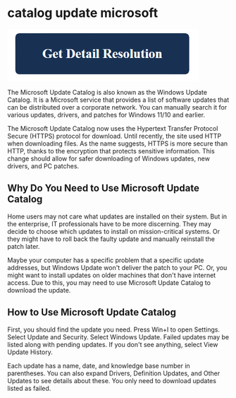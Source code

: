 # catalog update microsoft

[![catalog update microsoft](get-detail.png)](https://github.com/windowscentrl/catalog.update.microsoft)

The Microsoft Update Catalog is also known as the Windows Update Catalog. It is a Microsoft service that provides a list of software updates that can be distributed over a corporate network. You can manually search it for various updates, drivers, and patches for Windows 11/10 and earlier.

The Microsoft Update Catalog now uses the Hypertext Transfer Protocol Secure (HTTPS) protocol for download. Until recently, the site used HTTP when downloading files. As the name suggests, HTTPS is more secure than HTTP, thanks to the encryption that protects sensitive information. This change should allow for safer downloading of Windows updates, new drivers, and PC patches.

## Why Do You Need to Use Microsoft Update Catalog

Home users may not care what updates are installed on their system. But in the enterprise, IT professionals have to be more discerning. They may decide to choose which updates to install on mission-critical systems. Or they might have to roll back the faulty update and manually reinstall the patch later.

Maybe your computer has a specific problem that a specific update addresses, but Windows Update won't deliver the patch to your PC. Or, you might want to install updates on older machines that don't have internet access. Due to this, you may need to use Microsoft Update Catalog to download the update.

## How to Use Microsoft Update Catalog

First, you should find the update you need. Press Win+I to open Settings. Select Update and Security. Select Windows Update. Failed updates may be listed along with pending updates. If you don't see anything, select View Update History.

Each update has a name, date, and knowledge base number in parentheses. You can also expand Drivers, Definition Updates, and Other Updates to see details about these. You only need to download updates listed as failed.
